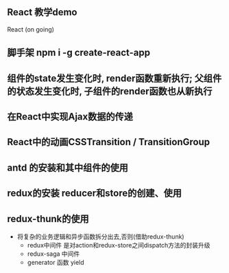 ## React 教学demo
React (on going)
## 脚手架 npm i -g create-react-app
##	组件的state发生变化时, render函数重新执行; 父组件的状态发生变化时, 子组件的render函数也从新执行
##	在React中实现Ajax数据的传递
##	React中的动画CSSTransition / TransitionGroup
##	antd 的安装和其中组件的使用
##	redux的安装 reducer和store的创建、使用
##	redux-thunk的使用
  + 将复杂的业务逻辑和异步函数拆分出去,否则(借助redux-thunk)
	+ redux中间件 是对action和redux-store之间dispatch方法的封装升级
	+ redux-saga 中间件
	+ generator 函数 yield

